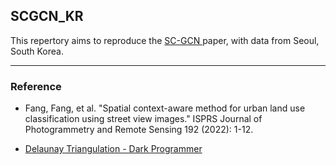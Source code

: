 ## SCGCN_KR
<p>This repertory aims to reproduce the <a href = "https://www.sciencedirect.com/science/article/abs/pii/S0924271622001988"> SC-GCN </a> paper, with data from Seoul, South Korea. </p>


---
### Reference 
* <p>  Fang, Fang, et al. "Spatial context-aware method for urban land use classification using street view images." ISPRS Journal of Photogrammetry and Remote Sensing 192 (2022): 1-12. </p>
* <p> <a href = "https://darkpgmr.tistory.com/96#recentComments"> Delaunay Triangulation - Dark Programmer </a></p>
